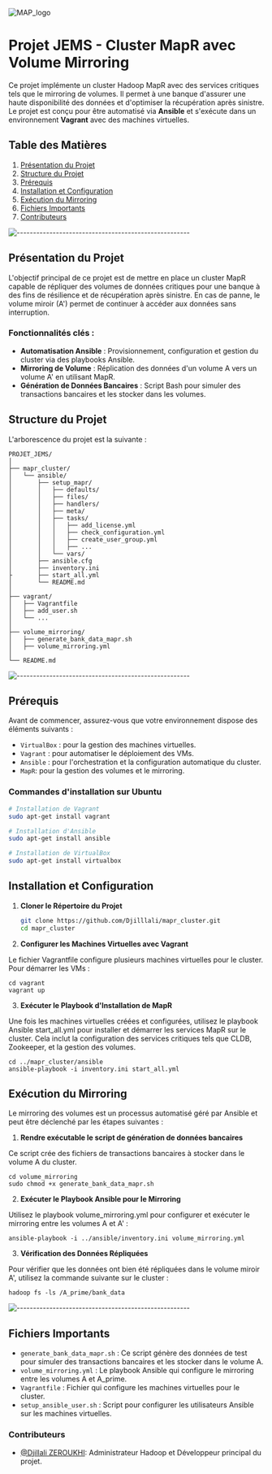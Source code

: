 ![MAP_logo](https://upload.wikimedia.org/wikipedia/commons/3/33/MapR_Company_Logo.png)
# Projet JEMS - Cluster MapR avec Volume Mirroring

Ce projet implémente un cluster Hadoop MapR avec des services critiques tels que le mirroring de volumes. Il permet à une banque d'assurer une haute disponibilité des données et d'optimiser la récupération après sinistre. Le projet est conçu pour être automatisé via **Ansible** et s'exécute dans un environnement **Vagrant** avec des machines virtuelles.

## Table des Matières
1. [Présentation du Projet](#présentation-du-projet)
2. [Structure du Projet](#structure-du-projet)
3. [Prérequis](#prérequis)
4. [Installation et Configuration](#installation-et-configuration)
5. [Exécution du Mirroring](#exécution-du-mirroring)
6. [Fichiers Importants](#fichiers-importants)
7. [Contributeurs](#contributeurs)

![-----------------------------------------------------](https://raw.githubusercontent.com/andreasbm/readme/master/assets/lines/rainbow.png)

## Présentation du Projet

L'objectif principal de ce projet est de mettre en place un cluster MapR capable de répliquer des volumes de données critiques pour une banque à des fins de résilience et de récupération après sinistre. En cas de panne, le volume miroir (A') permet de continuer à accéder aux données sans interruption.

### Fonctionnalités clés :

- **Automatisation Ansible** : Provisionnement, configuration et gestion du cluster via des playbooks Ansible.
- **Mirroring de Volume** : Réplication des données d'un volume A vers un volume A' en utilisant MapR.
- **Génération de Données Bancaires** : Script Bash pour simuler des transactions bancaires et les stocker dans les volumes.

## Structure du Projet

L'arborescence du projet est la suivante :

```
PROJET_JEMS/
│
├── mapr_cluster/
│   └── ansible/
│       ├── setup_mapr/
│       │   ├── defaults/
│       │   ├── files/
│       │   ├── handlers/
│       │   ├── meta/
│       │   ├── tasks/
│       │   │   ├── add_license.yml
│       │   │   ├── check_configuration.yml
│       │   │   ├── create_user_group.yml
│       │   │   ├── ...
│       │   └── vars/
│       ├── ansible.cfg
│       ├── inventory.ini
├       ├── start_all.yml        
│       └── README.md
│
├── vagrant/
│   ├── Vagrantfile
│   ├── add_user.sh
│   └── ...
│
├── volume_mirroring/
│   ├── generate_bank_data_mapr.sh
│   ├── volume_mirroring.yml
│
└── README.md
```

![-----------------------------------------------------](https://raw.githubusercontent.com/andreasbm/readme/master/assets/lines/rainbow.png)

## Prérequis

Avant de commencer, assurez-vous que votre environnement dispose des éléments suivants :
- `VirtualBox` : pour la gestion des machines virtuelles.
- `Vagrant` : pour automatiser le déploiement des VMs.
- `Ansible` : pour l'orchestration et la configuration automatique du cluster.
- `MapR`: pour la gestion des volumes et le mirroring.

### Commandes d'installation sur Ubuntu

```bash
# Installation de Vagrant
sudo apt-get install vagrant

# Installation d'Ansible
sudo apt-get install ansible

# Installation de VirtualBox
sudo apt-get install virtualbox
```
## Installation et Configuration

1. **Cloner le Répertoire du Projet**
   ```bash
   git clone https://github.com/Djilllali/mapr_cluster.git
   cd mapr_cluster
   ```

2. **Configurer les Machines Virtuelles avec Vagrant**

Le fichier Vagrantfile configure plusieurs machines virtuelles pour le cluster. Pour démarrer les VMs :
 
    cd vagrant 
    vagrant up
    
3. **Exécuter le Playbook d'Installation de MapR**

Une fois les machines virtuelles créées et configurées, utilisez le playbook Ansible start_all.yml pour installer et démarrer les services MapR sur le cluster. Cela inclut la configuration des services critiques tels que CLDB, Zookeeper, et la gestion des volumes.

 
    cd ../mapr_cluster/ansible
    ansible-playbook -i inventory.ini start_all.yml

## Exécution du Mirroring

Le mirroring des volumes est un processus automatisé géré par Ansible et peut être déclenché par les étapes suivantes :

1. **Rendre exécutable le script de génération de données bancaires**

Ce script crée des fichiers de transactions bancaires à stocker dans le volume A du cluster.


    cd volume_mirroring
    sudo chmod +x generate_bank_data_mapr.sh

2. **Exécuter le Playbook Ansible pour le Mirroring**

Utilisez le playbook volume_mirroring.yml pour configurer et exécuter le mirroring entre les volumes A et A' :


    ansible-playbook -i ../ansible/inventory.ini volume_mirroring.yml


3. **Vérification des Données Répliquées**

Pour vérifier que les données ont bien été répliquées dans le volume miroir A', utilisez la commande suivante sur le cluster :


    hadoop fs -ls /A_prime/bank_data

![-----------------------------------------------------](https://raw.githubusercontent.com/andreasbm/readme/master/assets/lines/rainbow.png)

## Fichiers Importants

- `generate_bank_data_mapr.sh` : Ce script génère des données de test pour simuler des transactions bancaires et les stocker dans le volume A.
- `volume_mirroring.yml` : Le playbook Ansible qui configure le mirroring entre les volumes A et A_prime.
- `Vagrantfile` : Fichier qui configure les machines virtuelles pour le cluster.
- `setup_ansible_user.sh` : Script pour configurer les utilisateurs Ansible sur les machines virtuelles.

### Contributeurs
- [@Djillali ZEROUKHI](https://github.com/Djilllali/): Administrateur Hadoop et Développeur principal du projet.



